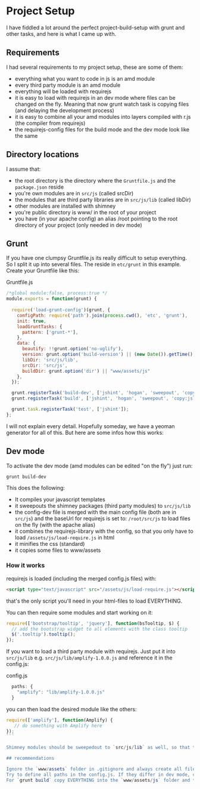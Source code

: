 # Project Setup

I have fiddled a lot around the perfect project-build-setup with grunt and other tasks, and here is what I came up with.

## Requirements

I had several requirements to my project setup, these are some of them:

  - everything what you want to code in js is an amd module
  - every third party module is an amd module
  - everything will be loaded with requirejs
  - it is easy to load with requirejs in an dev mode where files can be changed on the fly. Meaning that now grunt watch task is copying files (and delaying the development process)
  - it is easy to combine all your amd modules into layers compiled with r.js (the compiler from requirejs)
  - the requirejs-config files for the build mode and the dev mode look like the same

## Directory locations

I assume that:

  - the root directory is the directory where the `Gruntfile.js` and the `package.json` reside
  - you're own modules are in `src/js` (called srcDir)
  - the modules that are third party libraries are in `src/js/lib` (called libDir)
  - other modules are installed with shimney
  - you're public directory is www/ in the root of your project
  - you have (in your apache config) an alias /root pointing to the root directory of your project (only needed in dev mode)

## Grunt

If you have one clumpsy Gruntfile.js its really difficult to setup everything. So I split it up into several files. The reside in `etc/grunt` in this example. Create your Gruntfile like this:

Gruntfile.js
```js
/*global module:false, process:true */
module.exports = function(grunt) {
  
  require('load-grunt-config')(grunt, {
    configPath: require('path').join(process.cwd(), 'etc', 'grunt'),
    init: true,
    loadGruntTasks: {
      pattern: ['grunt-*'],
    },
    data: {
      beautify: !!grunt.option('no-uglify'),
      version: grunt.option('build-version') || (new Date()).getTime(),
      libDir: 'src/js/lib',
      srcDir: 'src/js',
      buildDir: grunt.option('dir') || "www/assets/js"
    },
  });

  grunt.registerTask('build-dev', ['jshint', 'hogan', 'sweepout', 'copy:jslibs', 'merge-configs:dev', 'uglify:requirejswithconfig', 'cssmin', 'copy:img', 'copy:fonts']);
  grunt.registerTask('build', ['jshint', 'hogan', 'sweepout', 'copy:jslibs', 'copy:jsbuild', 'merge-configs:build', 'uglify:requirejswithconfig', 'requirejs', 'cssmin', 'copy:img', 'copy:fonts']);

  grunt.task.registerTask('test', ['jshint']);
};
```

I will not explain every detail. Hopefully someday, we have a yeoman generator for all of this. But here are some infos how this works:

## Dev mode

To activate the dev mode (amd modules can be edited "on the fly") just run:
```
grunt build-dev
```

This does the following: 
  - It compiles your javascript templates
  - it sweepouts the shimney packages (third party modules) to `src/js/lib`
  - the config-dev file is merged with the main config file (both are in `src/js`) and the baseUrl for requirejs is set to: `/root/src/js` to load files on the fly (with the apache alias)
  - it combines the requirejs-library with the config, so that you only have to load `/assets/js/load-require.js` in html
  - it minifies the css (standard)
  - it copies some files to www/assets

###  How it works

requirejs is loaded (including the merged config.js files) with:
```html
<script type="text/javascript" src="/assets/js/load-require.js"></script>
```
that's the only script you'll need in your html-files to load EVERYTHING.

You can then require some modules and start working on it:
```js
require(['bootstrap/tooltip', 'jquery'], function(bsTooltip, $) {
  // add the bootstrap widget to all elements with the class tooltip
  $('.tooltip').tooltip();
});
```

If you want to load a third party module with requirejs. Just put it into `src/js/lib` e.g. `src/js/lib/amplify-1.0.0.js` and reference it in the config.js:

config.js
```js
  paths: {
    "amplify": "lib/amplify-1.0.0.js"
  }
```

you can then load the desired module like the others:

````js
require(['amplify'], function(Amplify) {
   // do something with Amplify here
});
```

Shimney modules should be sweepedout to `src/js/lib` as well, so that they can be loaded, too.

## recommendations

Ignore the `www/assets` folder in .gitignore and always create all files in it with `grunt build-dev` or `grunt build`.
Try to define all paths in the config.js. If they differ in dev mode, change only in the `config-dev.js`.
For `grunt build` copy EVERYTHING into the `www/assets/js` folder and then run r.js with this folder as baseUrl.

